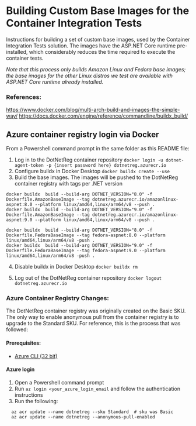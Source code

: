 # Building  Custom Base Images for the Container Integration Tests
Instructions for building a set of custom base images, used by the Container Integration Tests solution. The images have the ASP.NET Core runtime pre-installed, which considerably reduces the time required to execute the container tests. 

*Note that this process only builds Amazon Linux and Fedora base images; the base images for the other Linux distros we test are available with ASP.NET Core runtime already installed.*

### References: 
https://www.docker.com/blog/multi-arch-build-and-images-the-simple-way/
https://docs.docker.com/engine/reference/commandline/buildx_build/


## Azure container registry login via Docker
From a Powershell command prompt in the same folder as this README file:
1. Log in to the DotNetReg container repository
`docker login -u dotnet-agent-token -p {insert password here} dotnetreg.azurecr.io`
2. Configure buildx in Docker Desktop
`docker buildx create --use`
3. Build the base images. The images will be pushed to the DotNetReg container registry with tags per .NET version

```
docker buildx  build --build-arg DOTNET_VERSION="8.0" -f Dockerfile.AmazonBaseImage --tag dotnetreg.azurecr.io/amazonlinux-aspnet:8.0 --platform linux/amd64,linux/arm64/v8 --push .
docker buildx  build --build-arg DOTNET_VERSION="9.0" -f Dockerfile.AmazonBaseImage --tag dotnetreg.azurecr.io/amazonlinux-aspnet:9.0 --platform linux/amd64,linux/arm64/v8 --push .

docker buildx  build --build-arg DOTNET_VERSION="8.0" -f Dockerfile.FedoraBaseImage --tag fedora-aspnet:8.0 --platform linux/amd64,linux/arm64/v8 -push .
docker buildx  build --build-arg DOTNET_VERSION="9.0" -f Dockerfile.FedoraBaseImage --tag fedora-aspnet:9.0 --platform linux/amd64,linux/arm64/v8 -push .
```

4. Disable buildx in Docker Desktop
`docker buildx rm`

5. Log out of the DotNetReg container repository
`docker logout dotnetreg.azurecr.io`

### Azure Container Registry Changes:
The DotNetReg container registry was originally created on the Basic SKU. The only way to enable anonymous pull from the container registry is to upgrade to the Standard SKU. For reference, this is the process that was followed:

#### Prerequisites:
* [Azure CLI (32 bit)](https://aka.ms/installazurecliwindows)

#### Azure login
1. Open a Powershell command prompt
2. Run `az login <your_azure_login_email` and follow the authentication instructions
3. Run the following:
```
  az acr update --name dotnetreg --sku Standard  # sku was Basic
  az acr update --name dotnetreg --anonymous-pull-enabled
```